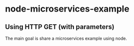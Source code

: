 # node-microservices-example
Using HTTP GET (with parameters)
---
The main goal is share a microservices example using node.